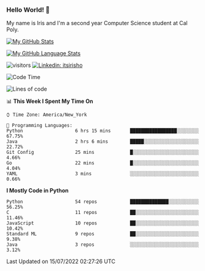 ### Hello World! 👋

My name is Iris and I'm a second year Computer Science student at Cal Poly. 


[![My GitHub Stats](https://github-readme-stats.vercel.app/api?username=sleepyStick&show_icons=true&&count_private=true&include_all_commits=true&theme=buefy)]()

[![My GitHub Language Stats](https://github-readme-stats.vercel.app/api/top-langs/?username=sleepyStick&langs_count=5&theme=buefy)]()

![visitors](https://visitor-badge.glitch.me/badge?page_id=sleepyStick.sleepyStick)
[![Linkedin: itsirisho](https://img.shields.io/badge/-itsirisho-informational?style=flat-square&logo=Linkedin&logoColor=white&link=https://www.linkedin.com/in/itsirisho/)](https://www.linkedin.com/in/itsirisho/)

<!--START_SECTION:waka-->
![Code Time](http://img.shields.io/badge/Code%20Time-0%20secs-blue)

![Lines of code](https://img.shields.io/badge/From%20Hello%20World%20I%27ve%20Written-24%20Million%20lines%20of%20code-blue)

📊 **This Week I Spent My Time On** 

```text
⌚︎ Time Zone: America/New_York

💬 Programming Languages: 
Python                   6 hrs 15 mins       █████████████████░░░░░░░░   67.75% 
Java                     2 hrs 6 mins        █████░░░░░░░░░░░░░░░░░░░░   22.72% 
Git Config               25 mins             █░░░░░░░░░░░░░░░░░░░░░░░░   4.66% 
Go                       22 mins             █░░░░░░░░░░░░░░░░░░░░░░░░   4.04% 
YAML                     3 mins              ░░░░░░░░░░░░░░░░░░░░░░░░░   0.66%

```

**I Mostly Code in Python** 

```text
Python                   54 repos            ██████████████░░░░░░░░░░░   56.25% 
C                        11 repos            ██░░░░░░░░░░░░░░░░░░░░░░░   11.46% 
JavaScript               10 repos            ██░░░░░░░░░░░░░░░░░░░░░░░   10.42% 
Standard ML              9 repos             ██░░░░░░░░░░░░░░░░░░░░░░░   9.38% 
Java                     3 repos             ░░░░░░░░░░░░░░░░░░░░░░░░░   3.12%

```



 Last Updated on 15/07/2022 02:27:26 UTC
<!--END_SECTION:waka-->

<!--
**konanyuta/konanyuta** is a ✨ _special_ ✨ repository because its `README.md` (this file) appears on your GitHub profile.

Here are some ideas to get you started:

- 🔭 I’m currently working on ...
- 🌱 I’m currently learning ...
- 👯 I’m looking to collaborate on ...
- 🤔 I’m looking for help with ...
- 💬 Ask me about ...
- 📫 How to reach me: ...
- 😄 Pronouns: ...
- ⚡ Fun fact: ...
-->
